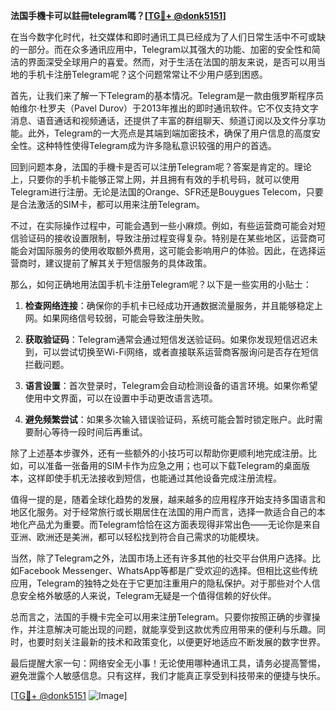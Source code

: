 **法国手機卡可以註冊telegram嗎？[[TG💪+ @donk5151](https://t.me/s/donk5151)]**

在当今数字化时代，社交媒体和即时通讯工具已经成为了人们日常生活中不可或缺的一部分。而在众多通讯应用中，Telegram以其强大的功能、加密的安全性和简洁的界面深受全球用户的喜爱。然而，对于生活在法国的朋友来说，是否可以用当地的手机卡注册Telegram呢？这个问题常常让不少用户感到困惑。

首先，让我们来了解一下Telegram的基本情况。Telegram是一款由俄罗斯程序员帕维尔·杜罗夫（Pavel Durov）于2013年推出的即时通讯软件。它不仅支持文字消息、语音通话和视频通话，还提供了丰富的群组聊天、频道订阅以及文件分享功能。此外，Telegram的一大亮点是其端到端加密技术，确保了用户信息的高度安全性。这种特性使得Telegram成为许多隐私意识较强的用户的首选。

回到问题本身，法国的手機卡是否可以注册Telegram呢？答案是肯定的。理论上，只要你的手机卡能够正常上网，并且拥有有效的手机号码，就可以使用Telegram进行注册。无论是法国的Orange、SFR还是Bouygues Telecom，只要是合法激活的SIM卡，都可以用来注册Telegram。

不过，在实际操作过程中，可能会遇到一些小麻烦。例如，有些运营商可能会对短信验证码的接收设置限制，导致注册过程变得复杂。特别是在某些地区，运营商可能会对国际服务的使用收取额外费用，这可能会影响用户的体验。因此，在选择运营商时，建议提前了解其关于短信服务的具体政策。

那么，如何正确地用法国手机卡注册Telegram呢？以下是一些实用的小贴士：

1. **检查网络连接**：确保你的手机卡已经成功开通数据流量服务，并且能够稳定上网。如果网络信号较弱，可能会导致注册失败。

2. **获取验证码**：Telegram通常会通过短信发送验证码。如果你发现短信迟迟未到，可以尝试切换至Wi-Fi网络，或者直接联系运营商客服询问是否存在短信拦截问题。

3. **语言设置**：首次登录时，Telegram会自动检测设备的语言环境。如果你希望使用中文界面，可以在设置中手动更改语言选项。

4. **避免频繁尝试**：如果多次输入错误验证码，系统可能会暂时锁定账户。此时需要耐心等待一段时间后再重试。

除了上述基本步骤外，还有一些额外的小技巧可以帮助你更顺利地完成注册。比如，可以准备一张备用的SIM卡作为应急之用；也可以下载Telegram的桌面版本，这样即使手机无法接收到短信，也能通过其他设备完成注册流程。

值得一提的是，随着全球化趋势的发展，越来越多的应用程序开始支持多国语言和地区化服务。对于经常旅行或长期居住在法国的用户而言，选择一款适合自己的本地化产品尤为重要。而Telegram恰恰在这方面表现得非常出色——无论你是来自亚洲、欧洲还是美洲，都可以轻松找到符合自己需求的功能模块。

当然，除了Telegram之外，法国市场上还有许多其他的社交平台供用户选择。比如Facebook Messenger、WhatsApp等都是广受欢迎的选择。但相比这些传统应用，Telegram的独特之处在于它更加注重用户的隐私保护。对于那些对个人信息安全格外敏感的人来说，Telegram无疑是一个值得信赖的好伙伴。

总而言之，法国的手機卡完全可以用来注册Telegram。只要你按照正确的步骤操作，并注意解决可能出现的问题，就能享受到这款优秀应用带来的便利与乐趣。同时，也要时刻关注最新的技术和政策变化，以便更好地适应不断发展的数字世界。

最后提醒大家一句：网络安全无小事！无论使用哪种通讯工具，请务必提高警惕，避免泄露个人敏感信息。只有这样，我们才能真正享受到科技带来的便捷与快乐。

[[TG💪+ @donk5151](https://t.me/s/donk5151) ![Image](https://i.postimg.cc/rwNCRYN7/Snipaste-2025-04-30-17-27-05.png)]